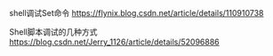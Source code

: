 shell调试Set命令
https://flynix.blog.csdn.net/article/details/110910738

Shell脚本调试的几种方式
https://blog.csdn.net/Jerry_1126/article/details/52096886